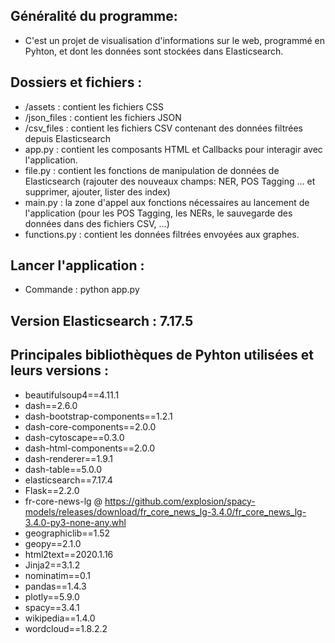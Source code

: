 ## Généralité du programme:
- C'est un projet de visualisation d'informations sur le web, programmé en Pyhton, et dont les données sont stockées dans Elasticsearch.

## Dossiers et fichiers :
- /assets : contient les fichiers CSS
- /json_files : contient les fichiers JSON
- /csv_files : contient les fichiers CSV contenant des données filtrées depuis Elasticsearch
- app.py : contient les composants HTML et Callbacks pour interagir avec l'application.
- file.py : contient les fonctions de manipulation de données de Elasticsearch (rajouter des nouveaux champs: NER, POS Tagging ... et supprimer, ajouter, lister des index)
- main.py : la zone d'appel aux fonctions nécessaires au lancement de l'application (pour les POS Tagging, les NERs, le sauvegarde des données dans des fichiers CSV, ...) 
- functions.py : contient les données filtrées envoyées aux graphes.
    
## Lancer l'application :
  - Commande : python app.py

## Version Elasticsearch : 7.17.5

## Principales bibliothèques de Pyhton utilisées et leurs versions :
  - beautifulsoup4==4.11.1
  - dash==2.6.0
  - dash-bootstrap-components==1.2.1
  - dash-core-components==2.0.0
  - dash-cytoscape==0.3.0
  - dash-html-components==2.0.0
  - dash-renderer==1.9.1
  - dash-table==5.0.0
  - elasticsearch==7.17.4
  - Flask==2.2.0
  - fr-core-news-lg @ https://github.com/explosion/spacy-models/releases/download/fr_core_news_lg-3.4.0/fr_core_news_lg-3.4.0-py3-none-any.whl
  - geographiclib==1.52
  - geopy==2.1.0
  - html2text==2020.1.16
  - Jinja2==3.1.2
  - nominatim==0.1
  - pandas==1.4.3
  - plotly==5.9.0
  - spacy==3.4.1
  - wikipedia==1.4.0
  - wordcloud==1.8.2.2
